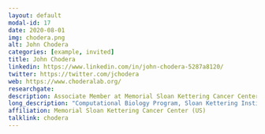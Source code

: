 ```yaml
---
layout: default
modal-id: 17
date: 2020-08-01
img: chodera.png
alt: John Chodera
categories: [example, invited]
title: John Chodera
linkedin: https://www.linkedin.com/in/john-chodera-5287a8120/
twitter: https://twitter.com/jchodera
web: https://www.choderalab.org/
researchgate: 
description: Associate Member at Memorial Sloan Kettering Cancer Center, New York
long_description: "Computational Biology Program, Sloan Kettering Institute Member, Memorial Sloan Kettering Cancer Center Faculty, Physiology, Biophysics, and Systems Biology Program, Weill Cornell Graduate School of Medical Sciences, BIH Einstein Visiting Professor, Charité Universitätmedizin, Berlin"
affiliation: Memorial Sloan Kettering Cancer Center (US)
talklink: chodera
---
```

